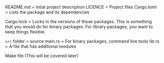 README.md = Intial project description
LICENCE = Project files
Cargo.toml = Lists the package and its dependencies


Cargo.lock = Locks in the versions of those packages. 
This is something that you would do for binary packages.
For library packages, you want to keep things flexible.

`src` folder = source
main.rs = For binary packages, command line tools
lib.rs = A file that has additional modules

Make file (This will be covered later)
